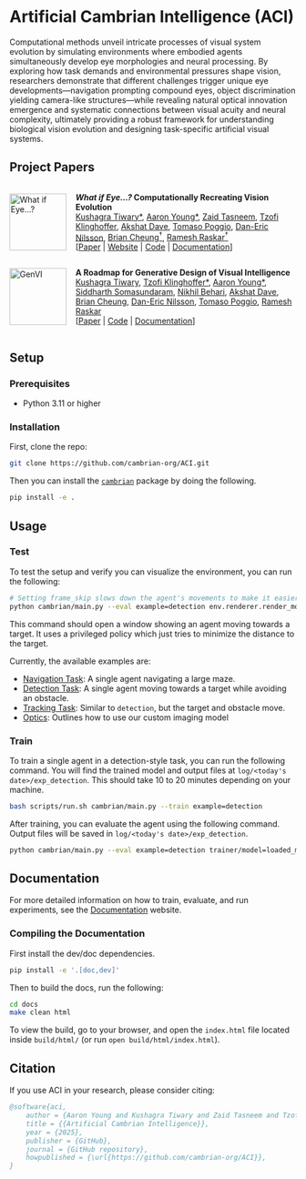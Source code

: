 # Artificial Cambrian Intelligence (ACI)

Computational methods unveil intricate processes of visual system evolution by simulating environments where embodied agents simultaneously develop eye morphologies and neural processing. By exploring how task demands and environmental pressures shape vision, researchers demonstrate that different challenges trigger unique eye developments—navigation prompting compound eyes, object discrimination yielding camera-like structures—while revealing natural optical innovation emergence and systematic connections between visual acuity and neural complexity, ultimately providing a robust framework for understanding biological vision evolution and designing task-specific artificial visual systems.

## Project Papers

<div style="display: flex; align-items: center; gap: 1rem;">

<img src="https://eyes.mit.edu/ACI/_static/whatifeye.png" alt="What if Eye...?" width="100">

***What if Eye...?* Computationally Recreating Vision Evolution** \
[Kushagra Tiwary\*](https://kushagratiwary.com/), [Aaron Young\*](https://AaronYoung5.github.io/), [Zaid Tasneem](https://zaidtas.github.io/), [Tzofi Klinghoffer](https://tzofi.github.io/), [Akshat Dave](https://akshatdave.github.io/), [Tomaso Poggio](https://mcgovern.mit.edu/profile/tomaso-poggio/), [Dan-Eric Nilsson](https://portal.research.lu.se/en/persons/dan-eric-nilsson), [Brian Cheung<sup>†</sup>](https://briancheung.github.io/), [Ramesh Raskar<sup>†</sup>](https://www.media.mit.edu/people/raskar/overview/)
<br>
\[[Paper](https://arxiv.org/pdf/2501.15001) | [Website](https://eyes.mit.edu) | [Code](https://github.com/cambrian-org/ACI) | [Documentation](https://eyes.mit.edu/ACI/)\]

<!-- > Vision systems in nature show remarkable diversity, from simple light-sensitive patches to complex camera eyes with lenses. While natural selection has produced these eyes through countless mutations over millions of years, they represent just one set of realized evolutionary paths. Testing hypotheses about how environmental pressures shaped eye evolution remains challenging since we cannot experimentally isolate individual factors. Computational evolution offers a way to systematically explore alternative trajectories. Here we show how environmental demands drive three fundamental aspects of visual evolution through an artificial evolution framework that co-evolves both physical eye structure and neural processing in embodied agents. First, we demonstrate that task demands bifurcate eye evolution -- navigation tasks lead to distributed compound-type eyes while object discrimination drives the emergence of high-acuity camera eyes. Second, we reveal how optical innovations like lenses naturally emerge to resolve fundamental tradeoffs between light collection and spatial precision. Third, we uncover systematic scaling laws between visual acuity and neural processing, showing how task complexity drives coordinated evolution of sensory and computational capabilities. Our work introduces a novel paradigm that illuminates evolutionary principles shaping vision by creating targeted single-player games where embodied agents must simultaneously evolve visual systems and learn complex behaviors. Through our unified genetic encoding framework, these embodied agents serve as next-generation hypothesis testing machines while providing a foundation for designing manufacturable bio-inspired vision systems. -->


</div>

<div style="display: flex; align-items: center; gap: 1rem;">

<img src="https://eyes.mit.edu/ACI/_static/genvi.png" alt="GenVI" width="100">

**A Roadmap for Generative Design of Visual Intelligence** \
[Kushagra Tiwary](https://kushagratiwary.com/), [Tzofi Klinghoffer\*](https://tzofi.github.io/), [Aaron Young\*](https://AaronYoung5.github.io/), [Siddharth Somasundaram](https://sidsoma.github.io/), [Nikhil Behari](https://nikhilbehari.github.io/), [Akshat Dave](https://akshatdave.github.io/), [Brian Cheung](https://briancheung.github.io/), [Dan-Eric Nilsson](https://portal.research.lu.se/en/persons/dan-eric-nilsson), [Tomaso Poggio](https://mcgovern.mit.edu/profile/tomaso-poggio/), [Ramesh Raskar](https://www.media.mit.edu/people/raskar/overview/)
<br>
\[[Paper](https://mit-genai.pubpub.org/pub/bcfcb6lu/release/3) | [Code](https://github.com/cambrian-org/ACI) | [Documentation](https://eyes.mit.edu/ACI/)\]

<!-- > The incredible diversity of visual systems in the animal kingdom is a result of millions of years of coevolution between eyes and brains, adapting to process visual information efficiently in different environments. We introduce the generative design of visual intelligence (GenVI), which leverages computational methods and generative artificial intelligence to explore a vast design space of potential visual systems and cognitive capabilities. By co-generating artificial eyes and brains that can sense, perceive, and enable interaction with the environment, GenVI enables the study of the evolutionary progression of vision in nature and the development of novel and efficient artificial visual systems. We anticipate that GenVI will provide a powerful tool for vision scientists to test hypotheses and gain new insights into the evolution of visual intelligence while also enabling engineers to create unconventional, task-specific artificial vision systems that rival their biological counterparts in terms of performance and efficiency. -->

</div>

## Setup

### Prerequisites

- Python 3.11 or higher

### Installation

First, clone the repo:

```bash
git clone https://github.com/cambrian-org/ACI.git
```

Then you can install the [`cambrian`](https://eyes.mit.edu/ACI/reference/api/cambrian/#module-cambrian) package by doing the following.

```bash
pip install -e .
```

## Usage

### Test

To test the setup and verify you can visualize the environment, you can run the following:

```bash
# Setting frame_skip slows down the agent's movements to make it easier to see, the default is 10.
python cambrian/main.py --eval example=detection env.renderer.render_modes='[human]' env.frame_skip=5 env/agents@env.agents.agent=point_seeker
```

This command should open a window showing an agent moving towards a target. It uses a privileged policy which just tries to minimize the distance to the target.

Currently, the available examples are:

- [Navigation Task](https://eyes.mit.edu/ACI/examples/navigation): A single agent navigating a large maze.
- [Detection Task](https://eyes.mit.edu/ACI/examples/detection): A single agent moving towards a target while avoiding an obstacle.
- [Tracking Task](https://eyes.mit.edu/ACI/examples/tracking): Similar to `detection`, but the target and obstacle move.
- [Optics](https://eyes.mit.edu/ACI/examples/optics): Outlines how to use our custom imaging model

### Train

To train a single agent in a detection-style task, you can run the following command. You will find the trained model and output files at `log/<today's date>/exp_detection`. This should take 10 to 20 minutes depending on your machine.

```bash
bash scripts/run.sh cambrian/main.py --train example=detection
```

After training, you can evaluate the agent using the following command. Output files will be saved in `log/<today's date>/exp_detection`.

```bash
python cambrian/main.py --eval example=detection trainer/model=loaded_model
```

## Documentation

For more detailed information on how to train, evaluate, and run experiments, see the [Documentation](https://eyes.mit.edu/ACI) website.

### Compiling the Documentation

First install the dev/doc dependencies.

```bash
pip install -e '.[doc,dev]'
```

Then to build the docs, run the following:

```bash
cd docs
make clean html
```

To view the build, go to your browser, and open the `index.html` file located inside `build/html/` (or run `open build/html/index.html`).

## Citation

If you use ACI in your research, please consider citing:

```bibtex
@software{aci,
    author = {Aaron Young and Kushagra Tiwary and Zaid Tasneem and Tzofi Klinghoffer and Bhavya Agrawalla and Sanjana Duttagupta and Akshat Dave and Brian Cheung},
    title = {{Artificial Cambrian Intelligence}},
    year = {2025},
    publisher = {GitHub},
    journal = {GitHub repository},
    howpublished = {\url{https://github.com/cambrian-org/ACI}},
}
```